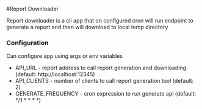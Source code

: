 #Report Downloader

Report downloader is a cli app that on configured cron will run endpoint
to generate a report and then will download to local temp directory

### Configuration
Can configure app using args or env variables
* API_URL            - report address to call report generation and downloading (default: http://localhost:12345)
* API_CLIENTS        - number of clients to call report generation tool (default: 2)
* GENERATE_FREQUENCY - cron expression to run generate api (default: */1 * * * *)

